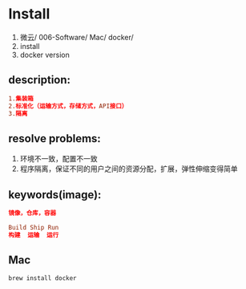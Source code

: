 # Install 
1. 微云/ 006-Software/ Mac/ docker/
2. install 
3. docker version

## description:
```conf
1.集装箱
2.标准化（运输方式，存储方式，API接口）
3.隔离
```
## resolve problems:
1. 环境不一致，配置不一致
2. 程序隔离，保证不同的用户之间的资源分配，扩展，弹性伸缩变得简单

## keywords(image):
```conf
镜像，仓库，容器

Build Ship Run
构建  运输  运行
```


## Mac
```bash
brew install docker
```